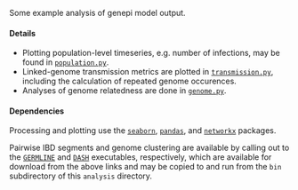 Some example analysis of genepi model output.

#### Details

* Plotting population-level timeseries, e.g. number of infections, may be found in [`population.py`]((https://github.com/edwenger/genepi/blob/master/genepi/analysis/population.py)).
* Linked-genome transmission metrics are plotted in [`transmission.py`](https://github.com/edwenger/genepi/blob/master/genepi/analysis/transmission.py), including the calculation of repeated genome occurences.
* Analyses of genome relatedness are done in [`genome.py`](https://github.com/edwenger/genepi/blob/master/genepi/analysis/genome.py).

#### Dependencies

Processing and plotting use the [`seaborn`](https://pypi.python.org/pypi/seaborn), [`pandas`](https://pypi.python.org/pypi/pandas), and [`networkx`](https://pypi.python.org/pypi/networkx) packages.

Pairwise IBD segments and genome clustering are available by calling out to the [`GERMLINE`](http://www.cs.columbia.edu/~gusev/germline/) and [`DASH`](http://www.cs.columbia.edu/~gusev/dash/) executables, respectively, which are available for download from the above links and may be copied to and run from the `bin` subdirectory of this `analysis` directory.
